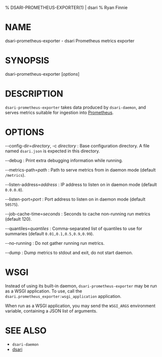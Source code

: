 % DSARI-PROMETHEUS-EXPORTER(1) | dsari
% Ryan Finnie
# NAME

dsari-prometheus-exporter - dsari Prometheus metrics exporter

# SYNOPSIS

dsari-prometheus-exporter [*options*]

# DESCRIPTION

`dsari-prometheus-exporter` takes data produced by `dsari-daemon`, and serves metrics suitable for ingestion into [Prometheus](https://prometheus.io/).

# OPTIONS

--config-dir=*directory*, -c *directory*
:   Base configuration directory.
    A file named `dsari.json` is expected in this directory.

--debug
:   Print extra debugging information while running.

--metrics-path=*path*
:   Path to serve metrics from in daemon mode (default `/metrics`).

--listen-address=*address*
:   IP address to listen on in daemon mode (default `0.0.0.0`).

--listen-port=*port*
:   Port address to listen on in daemon mode (default `50575`).

--job-cache-time=*seconds*
:   Seconds to cache non-running run metrics (default 120).

--quantiles=*quantiles*
:   Comma-separated list of quantiles to use for summaries (default `0.01,0.1,0.5,0.9,0.99`).

--no-running
:   Do not gather running run metrics.

--dump
:   Dump metrics to stdout and exit, do not start daemon.

# WSGI

Instead of using its built-in daemon, `dsari-prometheus-exporter` may be run as a WSGI application.
To use, call the `dsari.prometheus_exporter:wsgi_application` application.

When run as a WSGI application, you may send the `WSGI_ARGS` environment variable, containing a JSON list of arguments.

# SEE ALSO

* `dsari-daemon`
* [dsari](https://github.com/rfinnie/dsari)
